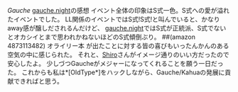 *Gauche* [gauche.night](http://practical-scheme.net/wiliki/wiliki.cgi?gauche.night)の感想
イベント全体の印象はS式一色。S式への愛が溢れたイベントでした。
LL関係のイベントではS式!S式!と叫んでいると、かなりaway感が醸しだされるんだけど、
[gauche.night](http://practical-scheme.net/wiliki/wiliki.cgi?gauche.night)ではS式が正統派、S式でないとオカシイとまで思われかねないほどのS式傾倒ぶり。
##(amazon 4873113482)  オライリー本
が出たことに対する皆の喜びもいったんかんのある空気の中に感じられた。
それと、[Shiro](http://practical-scheme.net/wiliki/wiliki.cgi?Shiro)さんがイメージ通りのいい方だったので安心したよ。
少しづつGaucheがメジャーになってくれることを願う一日だった。
これからも私は*[OldType*]をハックしながら、Gauche/Kahuaの発展に貢献できればと思う。
